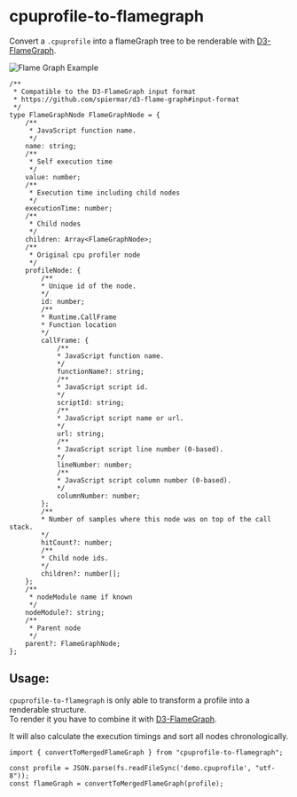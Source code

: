 # cpuprofile-to-flamegraph

Convert a `.cpuprofile` into a flameGraph tree to be renderable with [D3-FlameGraph](https://github.com/spiermar/d3-flame-graph).

![Flame Graph Example](https://github.com/jantimon/cpuprofile-to-flamegraph/raw/master/flamegraph.gif "Flame Graph Example")

```
/**
 * Compatible to the D3-FlameGraph input format
 * https://github.com/spiermar/d3-flame-graph#input-format
 */
type FlameGraphNode FlameGraphNode = {
	/**
	 * JavaScript function name.
	 */
	name: string;
	/**
	 * Self execution time
	 */
	value: number;
	/**
	 * Execution time including child nodes
	 */
	executionTime: number;
	/**
	 * Child nodes
	 */
	children: Array<FlameGraphNode>;
	/**
	 * Original cpu profiler node
	 */
	profileNode: {
        /**
        * Unique id of the node.
        */
        id: number;
        /**
        * Runtime.CallFrame
        * Function location
        */
        callFrame: {
            /**
            * JavaScript function name.
            */
            functionName?: string;
            /**
            * JavaScript script id.
            */
            scriptId: string;
            /**
            * JavaScript script name or url.
            */
            url: string;
            /**
            * JavaScript script line number (0-based).
            */
            lineNumber: number;
            /**
            * JavaScript script column number (0-based).
            */
            columnNumber: number;
        };
        /**
        * Number of samples where this node was on top of the call stack.
        */
        hitCount?: number;
        /**
        * Child node ids.
        */
        children?: number[];
    };
	/**
	 * nodeModule name if known
	 */
	nodeModule?: string;
	/**
	 * Parent node
	 */
	parent?: FlameGraphNode;
};
```

## Usage:

`cpuprofile-to-flamegraph` is only able to transform a profile into a renderable structure.  
To render it you have to combine it with [D3-FlameGraph](https://github.com/spiermar/d3-flame-graph).

It will also calculate the execution timings and sort all nodes chronologically.

```
import { convertToMergedFlameGraph } from "cpuprofile-to-flamegraph";

const profile = JSON.parse(fs.readFileSync('demo.cpuprofile', "utf-8"));
const flameGraph = convertToMergedFlameGraph(profile);
```
